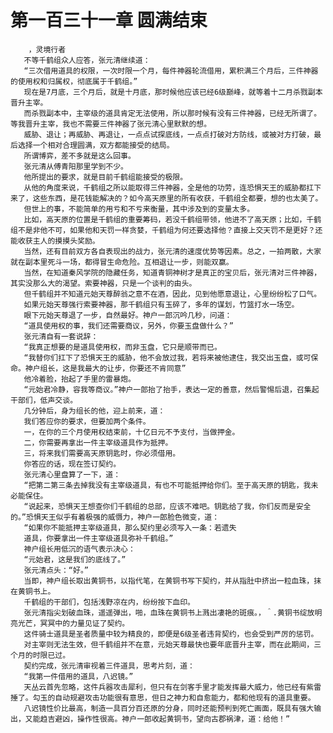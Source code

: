 # 第一百三十一章 圆满结束
        ，灵境行者
       不等千鹤组众人应答，张元清继续道：
       “三次借用道具的权限，一次时限一个月，每件神器轮流借用，累积满三个月后，三件神器的使用权和归属权，彻底属于千鹤组。”
       现在是7月底，三个月后，就是十月底，那时候他应该已经6级巅峰，就等着十二月杀戮副本晋升主宰。
       而杀戮副本中，主宰级的道具肯定无法使用，所以那时候有没有三件神器，已经无所谓了。等我晋升主宰，我也不需要三件神器了张元清心里默默的想。
       威胁、退让；再威胁、再退让，一点点试探底线，一点点打破对方防线，或被对方打破，最后选择一个相对合理圆满，双方都能接受的结局。
       所谓博弈，差不多就是这么回事。
       张元清从傅青阳那里学到不少。
       他所提出的要求，就是目前千鹤组能接受的极限。
       从他的角度来说，千鹤组之所以能取得三件神器，全是他的功劳，连恐惧天王的威胁都扛下来了，这些东西，是花钱能解决的？如今高天原里的所有收获，千鹤组全都要，想的也太美了。
       但世上的事，不能简单的用亏和不亏来衡量，其中涉及到的变量太多。
       比如，高天原的位置是千鹤组的重要筹码，若没千鹤组带领，他进不了高天原；比如，千鹤组不是非他不可，如果他和天罚一样贪婪，千鹤组为何还要选择他？直接上交天罚不是更好？还能收获主人的摸摸头奖励。
       当然，还有目前双方各自表现出的战力，张元清的速度优势等因素。总之，一拍两散，大家就在副本里死斗一场，都得冒生命危险。互相退让一步，则能双赢。
       当然，在知道秦风学院的隐藏任务，知道青铜神树才是真正的宝贝后，张元清对三件神器，其实没那么大的渴望。索要神器，只是一个谈判的由头。
       但千鹤组并不知道元始天尊醉翁之意不在酒，因此，见到他愿意退让，心里纷纷松了口气。
       如果元始天尊强行索要神器，那千鹤组只有玉碎了，多年的谋划，竹篮打水一场空。
       眼下元始天尊退了一步，自然最好。神户一郎沉吟几秒，问道：
       “道具使用权的事，我们还需要商议，另外，你要玉盘做什么？”
       张元清自有一套说辞：
       “我真正想要的是道具使用权，而非玉盘，它只是顺带而已。
       “我替你们扛下了恐惧天王的威胁，他不会放过我，若将来被他逮住，我交出玉盘，或可保命。神户组长，这是我最大的让步，你要还不肯同意”
       他冷着脸，抬起了手里的雷暴炮。
       “元始君冷静，容我等商议。”神户一郎抬了抬手，表达一定的善意，然后警惕后退，召集起干部们，低声交谈。
       几分钟后，身为组长的他，迎上前来，道：
       我们答应你的要求，但要加两个条件。
       一，在你的三个月使用权结束前，十亿日元不予支付，当做押金。
       二，你需要再拿出一件主宰级道具作为抵押。
       三，将来我们需要高天原钥匙时，你必须借用。
       你答应的话，现在签订契约。
       张元清心里盘算了一下，道：
       “把第二第三条去掉我没有主宰级道具，有也不可能抵押给你们。至于高天原的钥匙，我未必能保住。
       “说起来，恐惧天王想查你们千鹤组的总部，应该不难吧。钥匙给了我，你们反而是安全的。”恐惧天王似乎有着极强的威慑力，神户一郎脸色微变，道：
       “如果你不能抵押主宰级道具，那么契约里必须写入一条：若遗失
       道具，你要拿出一件主宰级道具弥补千鹤组。”
       神户组长用低沉的语气表示决心：
       “元始君，这是我们的底线了。”
       张元清点头：“好。”
       当即，神户组长取出黄铜书，以指代笔，在黄铜书写下契约，并从指肚中挤出一粒血珠，抹在黄铜书上。
       千鹤组的干部们，包括浅野凉在内，纷纷按下血印。
       张元清指尖划破血珠，遥遥弹出，啪，血珠在黄铜书上溅出凄艳的斑痕。，＾.黄铜书绽放明亮光芒，冥冥中的力量见证了契约。
       这件骑士道具是圣者质量中较为精良的，即便是6级圣者违背契约，也会受到严厉的惩罚。
       对主宰则无法生效，但千鹤组并不在意，元始天尊最快也要年底晋升主宰，而在此期间，三个月的时限已过。
       契约完成，张元清审视着三件道具，思考片刻，道：
       “我第一件借用的道具，八迟镜。”
       天丛云首先忽略，这件兵器攻击犀利，但只有在剑客手里才能发挥最大威力，他已经有紫雷捶了。勾玉的自动规避攻击功能很有意思，但日之神力和自愈能力，都和他现有的道具重要。
       八迟镜性价比最高，制造一具百分百还原的分身，同时还能预判到死亡画面，既具有强大输出，又能趋吉避凶，操作性很高。神户一郎收起黄铜书，望向古郡祸津，道：给他！”